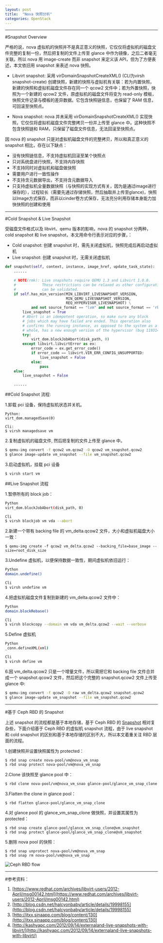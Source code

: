 ```yaml
---
layout: post
title:  "Nova 快照分析"
categories: OpenStack
---
```


------------

#Snapshot Overview

严格的说，nova 虚拟机的快照并不是真正意义的快照，它仅仅将虚拟机的磁盘文件完整的复制一份，然后把复制的文件上传至 glance 中作为镜像，之后二者毫无关联。所以 nova 用 image-create 而非 snapshot 来定义该 API，但为了方便表述，本文依旧用 snapshot 来表述 nova 快照。

- Libvirt snapshot: 采用 virDomainSnapshotCreateXML() (CLI为virsh snapshot-create) 创建快照，新建的快照与虚拟机有关联：若为内置快照，新建的快照和虚拟机磁盘文件存在同一个 qcow2 文件中；若为外置快照，快照为一个新建的 qcow2 文件，原虚拟机的磁盘文件将变为 read-only 模板，快照文件记录与模板的差异数据。它包含快照链信息，也保留了 RAM 信息，可回滚至快照点。

- Nova snapshot: nova 并未采用 virDomainSnapshotCreateXML() 实现快照，它仅仅将虚拟机磁盘文件完整拷贝一份并上传至 glance 中。这种快照不包含快照链和 RAM，只保留了磁盘文件信息，无法回滚至快照点。

因 nova 的 snapshot 只是对虚拟机磁盘文件的完整拷贝，所以和真正意义的 snapshot 相比，存在以下缺点：

- 没有快照链信息，不支持虚拟机回滚至某个快照点
- 只对系统盘进行快照，不支持内存快照
- 不支持同时对虚拟机和磁盘做快照
- 需要用户进行一致性操作
- 不支持含元数据导出，不支持含元数据导入
- 只支持虚拟机全量数据快照（与快照的实现方式有关，因为是通过image进行保存的），过程较长（需要先通过存储快照，然后抽取并上传至glance)，快照以Image方式保存，而非以cinder卷方式保存，无法充分利用存储本身能力加快快照的创建和使用


------------

#Cold Snapshot & Live Snapshot

受磁盘文件格式以及 libvirt、qemu 版本的影响，nova 的 snapshot 分两种，cold snapshot 和 live snapshot，本文用命令行表示对应的步骤，：

- Cold snapshot: 创建 snapshot 时，需先关闭虚拟机，快照完成后再启动虚拟机
- Live snapshot: 创建 snapshot 时，无需关闭虚拟机

```python
def snapshot(self, context, instance, image_href, update_task_state):
    ......
    
    # NOTE(rmk): Live snapshots require QEMU 1.3 and Libvirt 1.0.0.
    #            These restrictions can be relaxed as other configurations
    #            can be validated.
    if self.has_min_version(MIN_LIBVIRT_LIVESNAPSHOT_VERSION,
                            MIN_QEMU_LIVESNAPSHOT_VERSION,
                            REQ_HYPERVISOR_LIVESNAPSHOT) \
            and not source_format == "lvm" and not source_format == 'rbd':
        live_snapshot = True
        # Abort is an idempotent operation, so make sure any block
        # jobs which may have failed are ended. This operation also
        # confirms the running instance, as opposed to the system as a
        # whole, has a new enough version of the hypervisor (bug 1193146).
        try:
            virt_dom.blockJobAbort(disk_path, 0)
        except libvirt.libvirtError as ex:
            error_code = ex.get_error_code()
            if error_code == libvirt.VIR_ERR_CONFIG_UNSUPPORTED:
                live_snapshot = False
            else:
                pass
    else:
        live_snapshot = False

    ......
```

##Cold Snapshot 流程:

1.卸载 pci 设备，保持虚拟机状态并关机。

```
Python:
virt_dom.managedSave(0)

Cli:
$ virsh managedsave vm
```

2.复制虚拟机的磁盘文件, 然后把复制的文件上传至 glance 中。

```bash
$ qemu-img convert -f qcow2 vm.qcow2 -O qcow2 vm_snapshot.qcow2
$ glance image-update vm_snapshot --file vm_snapshot.qcow2
```

3.启动虚拟机，挂载 pci 设备

```bash
$ virsh start vm
```

##Live Snapshot 流程

1.暂停所有的 block job：

```bash
Python
virt_dom.blockJobAbort(disk_path, 0)

Cli
$ virsh blockjob vm vda --abort
```

2.新建一个带有 backing file 的 vm_delta.qcow2 文件，大小和虚拟机磁盘大小一致：

```
$ qemu-img create -f qcow2 vm_delta.qcow2 --backing_file=base_image --size=root_disk_size
```

3.Undefine 虚拟机，以便保持数据一致性，期间虚拟机依旧运行：

```bash
Python
domain.undefine()

Cli
$ virsh undefine vm
```

4.把虚拟机磁盘文件复制到新建的 vm_delta.qcow2 文件中：

```bash
Python
domain.blockRebase()

Cli
$ virsh blockcopy --domain vm vda vm_delta.qcow2 --wait --verbose
```

5.Define 虚拟机

```bash
Python
_conn.defineXML(xml)

Cli
$ virsh define vm
```

6.因 vm_delta.qcow2 只是一个增量文件，所以需把它和 backing file 文件合并成一个 snapshot.qcow2 文件，然后把这个完整的 snapshot.qcow2 文件上传至 glance 中:

```bash
$ qemu-img convert -f qcow2 -O raw vm_delta.qcow2 snapshot.qcow2
$ glance image-update vm_snapshot --file vm_snapshot.qcow2
```         
                                                 
------------

#基于 Ceph RBD 的 Snapshot

上述 snapshot 的流程都是基于本地存储，基于 Ceph RBD 的 [Snapshot](http://docs.ceph.com/docs/hammer/rbd/rbd-snapshot/) 相对复杂些，下面介绍基于 Ceph RBD 的虚拟机 snapshot 流程，由于 live snapshot 和 cold snapshot 的区别和基于本地存储的区别不大，所以本文着重关注 RBD 层面的流程。

1.创建快照并设置快照属性为 protected：

```bash
$ rbd snap create nova-pool/vm@nova_vm_snap
$ rbd snap protect nova-pool/vm@nova_vm_snap
```

2.Clone 该快照至 glance pool 中：

```bash
$ rbd clone nova-pool/vm@nova_vm_snao glance-pool/glance_vm_snap_clone
```

3.Flatten the clone in glance pool：

```
$ rbd flatten glance-pool/glance_vm_snap_clone
```

4.对 glance pool 的 glance_vm_snap_clone 做快照，并设置其属性为 protected：

```
$ rbd snap create glance-pool/glance_vm_snap_clone@vm_snapshot
$ rbd snap protect glance-pool/glance_vm_snap_clone@vm_snapshot
```

5.删除 nova pool 的快照：

```
$ rbd snap unprotect nova-pool/vm@nova_vm_snap
$ rbd snap rm nova-pool/vm@nova_vm_snap
```

![Ceph RBD flow](http://7xp2eu.com1.z0.glb.clouddn.com/cephrbdsnapshotflow.png)


------------


#参考资料：
1. [https://www.redhat.com/archives/libvirt-users/2012-April/msg00142.html](https://www.redhat.com/archives/libvirt-users/2012-April/msg00142.html)
2. [http://blog.csdn.net/halcyonbaby/article/details/19998155](http://blog.csdn.net/halcyonbaby/article/details/19998155)
3. [http://itxx.sinaapp.com/blog/content/130](http://itxx.sinaapp.com/blog/content/130)
4. [http://kashyapc.com/2012/09/14/externaland-live-snapshots-with-libvirt/](http://kashyapc.com/2012/09/14/externaland-live-snapshots-with-libvirt/)
